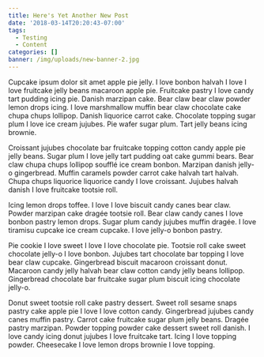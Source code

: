 ```yaml
---
title: Here's Yet Another New Post
date: '2018-03-14T20:20:43-07:00'
tags:
  - Testing
  - Content
categories: []
banner: /img/uploads/new-banner-2.jpg
---
```

Cupcake ipsum dolor sit amet apple pie jelly. I love bonbon halvah I love I love fruitcake jelly beans macaroon apple pie. Fruitcake pastry I love candy tart pudding icing pie. Danish marzipan cake. Bear claw bear claw powder lemon drops icing. I love marshmallow muffin bear claw chocolate cake chupa chups lollipop. Danish liquorice carrot cake. Chocolate topping sugar plum I love ice cream jujubes. Pie wafer sugar plum. Tart jelly beans icing brownie.



Croissant jujubes chocolate bar fruitcake topping cotton candy apple pie jelly beans. Sugar plum I love jelly tart pudding oat cake gummi bears. Bear claw chupa chups lollipop soufflé ice cream bonbon. Marzipan danish jelly-o gingerbread. Muffin caramels powder carrot cake halvah tart halvah. Chupa chups liquorice liquorice candy I love croissant. Jujubes halvah danish I love fruitcake tootsie roll.



Icing lemon drops toffee. I love I love biscuit candy canes bear claw. Powder marzipan cake dragée tootsie roll. Bear claw candy canes I love bonbon pastry lemon drops. Sugar plum candy jujubes muffin dragée. I love tiramisu cupcake ice cream cupcake. I love jelly-o bonbon pastry.



Pie cookie I love sweet I love I love chocolate pie. Tootsie roll cake sweet chocolate jelly-o I love bonbon. Jujubes tart chocolate bar topping I love bear claw cupcake. Gingerbread biscuit macaroon croissant donut. Macaroon candy jelly halvah bear claw cotton candy jelly beans lollipop. Gingerbread chocolate bar fruitcake sugar plum biscuit icing chocolate jelly-o.



Donut sweet tootsie roll cake pastry dessert. Sweet roll sesame snaps pastry cake apple pie I love I love cotton candy. Gingerbread jujubes candy canes muffin pastry. Carrot cake fruitcake sugar plum jelly beans. Dragée pastry marzipan. Powder topping powder cake dessert sweet roll danish. I love candy icing donut jujubes I love fruitcake tart. Icing I love topping powder. Cheesecake I love lemon drops brownie I love topping.
